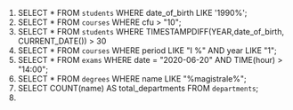 1. SELECT * FROM `students` WHERE date_of_birth LIKE '1990%'; 
1. SELECT * FROM `courses` WHERE cfu > "10";
1. SELECT * FROM `students` WHERE TIMESTAMPDIFF(YEAR,date_of_birth, CURRENT_DATE()) > 30
1. SELECT * FROM `courses` WHERE period LIKE "I %" AND year LIKE "1";
1. SELECT * FROM `exams` WHERE date = "2020-06-20" AND TIME(hour) > "14:00";
1. SELECT * FROM `degrees` WHERE name LIKE "%magistrale%";
1. SELECT COUNT(name) AS total_departments FROM `departments`;
1.